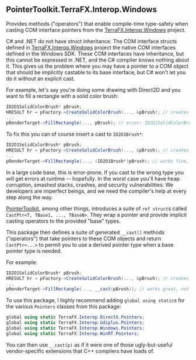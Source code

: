 ﻿## PointerToolkit.TerraFX.Interop.Windows

﻿Provides methods ("operators") that enable compile-time type-safety when casting COM interface pointers from the [TerraFX.Interop.Windows](https://github.com/terrafx/terrafx.interop.windows) project.

C# and .NET do not have struct inheritance. The COM interface structs defined in [TerraFX.Interop.Windows](https://github.com/terrafx/terrafx.interop.windows) project the native COM interfaces defined in the Windows SDK. These COM interfaces have inheritance, but this cannot be expressed in .NET, and the C# compiler knows nothing about it. This gives us the problem where you may have a pointer to a COM object that should be implicitly castable to its base interface, but C# won't let you do it without an explicit cast.

For example, let's say you're doing some drawing with Direct2D and you want to fill a rectangle with a solid color brush:

```csharp
ID2D1SolidColorBrush* pBrush;
HRESULT hr = pFactory->CreateSolidColorBrush(..., &pBrush); // creates a brush
...
pRenderTarget->FillRectangle(..., pBrush); // error: ID2D1SolidColorBrush* isn't an ID2D1Brush*
```

To fix this you can of course insert a cast to `ID2D1Brush*`:

```csharp
ID2D1SolidColorBrush* pBrush;
HRESULT hr = pFactory->CreateSolidColorBrush(..., &pBrush); // creates a brush
...
pRenderTarget->FillRectangle(..., (ID2D1Brush*)pBrush); // works fine, but error prone
```

In a large code base, this is error-prone. If you cast to the wrong type you will get errors at runtime -- hopefully. In the worst case you'll have heap corruption, smashed stacks, crashes, and security vulnerabilities. We developers are imperfect beings, and we need the compiler's help at every step along the way.

[PointerToolkit](https://github.com/rickbrew/PointerToolkit), among other things, introduces a suite of `ref struct`s called `CastPtr<T, TBase1, ..., TBaseN>`. They wrap a pointer and provide implicit casting operators to the provided "base" types. 

This package then defines a suite of generated `__cast()` methods ("operators") that take pointers to these COM objects and return `CastPtr<...>` to permit you to use a derived pointer type when a base pointer type is needed.

For example:

```csharp
ID2D1SolidColorBrush* pBrush;
HRESULT hr = pFactory->CreateSolidColorBrush(..., &pBrush); // creates a brush
...
pRenderTarget->FillRectangle(..., __cast(pBrush)); // works great, not error prone!
```

To use this package, I highly recommend adding `global using static`s for the various `Pointers` classes from this package:

```csharp
global using static TerraFX.Interop.DirectX.Pointers;
global using static TerraFX.Interop.Gdiplus.Pointers;
global using static TerraFX.Interop.Windows.Pointers;
global using static TerraFX.Interop.WinRT.Pointers;
```

You can then use `__cast(p)` as if it were one of those ugly-but-useful vendor-specific extensions that C++ compilers have loads of.